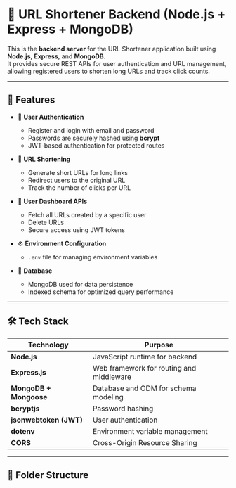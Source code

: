 # 🔗 URL Shortener Backend (Node.js + Express + MongoDB)

This is the **backend server** for the URL Shortener application built using **Node.js**, **Express**, and **MongoDB**.  
It provides secure REST APIs for user authentication and URL management, allowing registered users to shorten long URLs and track click counts.

---

## 🚀 Features

- 🧩 **User Authentication**
  - Register and login with email and password
  - Passwords are securely hashed using **bcrypt**
  - JWT-based authentication for protected routes

- 🔗 **URL Shortening**
  - Generate short URLs for long links
  - Redirect users to the original URL
  - Track the number of clicks per URL

- 👤 **User Dashboard APIs**
  - Fetch all URLs created by a specific user
  - Delete URLs
  - Secure access using JWT tokens

- ⚙️ **Environment Configuration**
  - `.env` file for managing environment variables

- 🧱 **Database**
  - MongoDB used for data persistence
  - Indexed schema for optimized query performance

---

## 🛠️ Tech Stack

| Technology | Purpose |
|-------------|----------|
| **Node.js** | JavaScript runtime for backend |
| **Express.js** | Web framework for routing and middleware |
| **MongoDB + Mongoose** | Database and ODM for schema modeling |
| **bcryptjs** | Password hashing |
| **jsonwebtoken (JWT)** | User authentication |
| **dotenv** | Environment variable management |
| **CORS** | Cross-Origin Resource Sharing |

---

## 📁 Folder Structure

